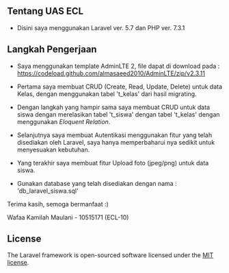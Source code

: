 ## Tentang UAS ECL

- Disini saya menggunakan Laravel ver. 5.7 dan PHP ver. 7.3.1

## Langkah Pengerjaan

- Saya menggunakan template AdminLTE 2, file dapat di download pada : https://codeload.github.com/almasaeed2010/AdminLTE/zip/v2.3.11

- Pertama saya membuat CRUD (Create, Read, Update, Delete) untuk data Kelas, dengan menggunakan tabel 't_kelas' dari hasil migrating.
- Dengan langkah yang hampir sama saya membuat CRUD untuk data siswa dengan merelasikan tabel 't_siswa' dengan tabel 't_kelas' dengan menggunakan _Eloquent Relation_.
- Selanjutnya saya membuat Autentikasi menggunakan fitur yang telah disediakan oleh Laravel, saya hanya memperbaharui nya sedikit untuk menyesuakan kebutuhan.
- Yang terakhir saya membuat fitur Upload foto (jpeg/png) untuk data siswa.
- Gunakan database yang telah disediakan dengan nama : 'db_laravel_siswa.sql'

Terima kasih, semoga bermanfaat :) 

Wafaa Kamilah Maulani - 10515171 (ECL-10)

## License

The Laravel framework is open-sourced software licensed under the [MIT license](https://opensource.org/licenses/MIT).

